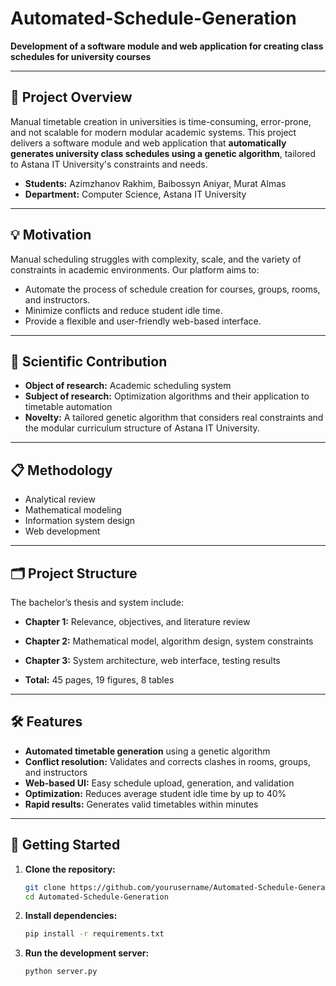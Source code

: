 # Automated-Schedule-Generation

**Development of a software module and web application for creating class schedules for university courses**

---

## 📖 Project Overview

Manual timetable creation in universities is time-consuming, error-prone, and not scalable for modern modular academic systems. This project delivers a software module and web application that **automatically generates university class schedules using a genetic algorithm**, tailored to Astana IT University's constraints and needs.

- **Students:** Azimzhanov Rakhim, Baibossyn Aniyar, Murat Almas  
- **Department:** Computer Science, Astana IT University

---

## 💡 Motivation

Manual scheduling struggles with complexity, scale, and the variety of constraints in academic environments. Our platform aims to:

- Automate the process of schedule creation for courses, groups, rooms, and instructors.
- Minimize conflicts and reduce student idle time.
- Provide a flexible and user-friendly web-based interface.

---

## 🧪 Scientific Contribution

- **Object of research:** Academic scheduling system
- **Subject of research:** Optimization algorithms and their application to timetable automation
- **Novelty:** A tailored genetic algorithm that considers real constraints and the modular curriculum structure of Astana IT University.

---

## 📋 Methodology

- Analytical review
- Mathematical modeling
- Information system design
- Web development

---

## 🗂️ Project Structure

The bachelor’s thesis and system include:

- **Chapter 1:** Relevance, objectives, and literature review
- **Chapter 2:** Mathematical model, algorithm design, system constraints
- **Chapter 3:** System architecture, web interface, testing results

- **Total:** 45 pages, 19 figures, 8 tables

---

## 🛠️ Features

- **Automated timetable generation** using a genetic algorithm
- **Conflict resolution:** Validates and corrects clashes in rooms, groups, and instructors
- **Web-based UI:** Easy schedule upload, generation, and validation
- **Optimization:** Reduces average student idle time by up to 40%
- **Rapid results:** Generates valid timetables within minutes

---

## 🚀 Getting Started

1. **Clone the repository:**
   ```bash
   git clone https://github.com/yourusername/Automated-Schedule-Generation.git
   cd Automated-Schedule-Generation
   ```

2. **Install dependencies:**
   ```bash
   pip install -r requirements.txt
   ```

3. **Run the development server:**
   ```bash
   python server.py
   ```
